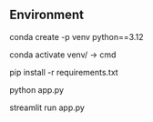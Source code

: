 ## Environment

conda create -p venv python==3.12

conda activate venv/ -> cmd

pip install -r requirements.txt

python app.py

streamlit run app.py
